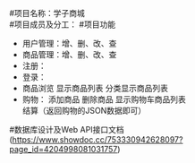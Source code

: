 #项目名称：学子商城	
#项目成员及分工：
#项目功能
- 用户管理：增、删、改、查
- 商品管理：增、删、改、查
- 注册：
- 登录：
- 商品浏览
	显示商品列表
        分类显示商品列表
- 购物：
        添加商品
        删除商品
        显示购物车商品列表	   
        结算（返回购物的JSON数据即可）
	
#数据库设计及Web API接口文档(https://www.showdoc.cc/753330942628097?page_id=4204998081031757)
